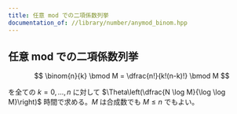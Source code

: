 ```yaml
---
title: 任意 mod での二項係数列挙
documentation_of: //library/number/anymod_binom.hpp
---
```

## 任意 mod での二項係数列挙

$$
\binom{n}{k} \bmod M = \dfrac{n!}{k!(n-k)!} \bmod M
$$

を全ての $k=0,\ldots,n$ に対して $\Theta\left(\dfrac{N \log M}{\log \log M}\right)$ 時間で求める。$M$ は合成数でも $M \leq n$ でもよい。